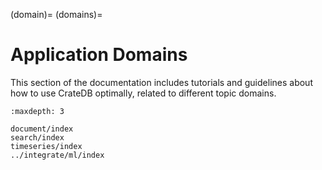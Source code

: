 (domain)=
(domains)=

# Application Domains

This section of the documentation includes tutorials and guidelines about
how to use CrateDB optimally, related to different topic domains.


```{toctree}
:maxdepth: 3

document/index
search/index
timeseries/index
../integrate/ml/index
```
